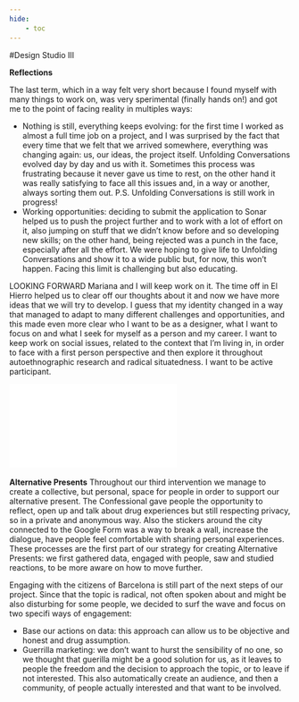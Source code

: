 ```yaml
---
hide:
    - toc
---
```




#Design Studio III

**Reflections**

The last term, which in a way felt very short because I found myself with many things to work on, was very sperimental (finally hands on!) and got me to the point of facing reality in multiples ways:
- Nothing is still, everything keeps evolving:
for the first time I worked as almost a full
time job on a project, and I was surprised by the fact that every time that we felt that we arrived somewhere, everything was changing again: us, our ideas, the project itself. Unfolding Conversations evolved day by day and us with it. Sometimes this process was frustrating because it never gave us time to rest, on the other hand it was really satisfying to face all this issues and, in a way or another, always sorting them out.
P.S. Unfolding Conversations is still work in progress!
- Working opportunities: deciding to submit the application to Sonar helped us to push
the project further and to work with a lot of effort on it, also jumping on stuff that we didn’t know before and so developing new skills; on the other hand, being rejected was a punch in the face, especially after all the effort. We were hoping to give life to Unfolding Conversations and show it to a wide public but, for now, this won’t happen. Facing this limit is challenging but also educating.

LOOKING FORWARD
Mariana and I will keep work on it. The time off in El Hierro helped us to clear off our thoughts about it and now we have more ideas that we will try to develop.
I guess that my identity changed in a way
that managed to adapt to many different challenges and opportunities, and this made even more clear who I want to be as a designer, what I want to focus on and what I seek for myself as a person and my career.
I want to keep work on social issues, related to the context that I’m living in, in order to face with a first person perspective and then explore it throughout autoethnographic research and radical situatedness.
I want to be active participant.


![](../images/proto/studio3.pdf)

**Alternative Presents**
Throughout our third intervention we manage to create a collective, but personal, space for people in order to support our alternative present. The Confessional gave people the opportunity to reflect, open up and talk about drug experiences but still respecting privacy, so in a private and anonymous way.
Also the stickers around the city connected to the Google Form was a way to break a wall, increase the dialogue, have people feel comfortable with sharing personal experiences.
These processes are the first part of our strategy for creating Alternative Presents: we first gathered data, engaged with people, saw and studied reactions, to be more aware on how to move further.

Engaging with the citizens of Barcelona is still part of the next steps of our project. Since that the topic is radical, not often spoken about and might be also disturbing for some people, we decided to surf the wave and focus on two specifi ways of engagement:
- Base our actions on data: this approach can allow us to be objective and honest and drug assumption.
- Guerrilla marketing: we don’t want to hurst the sensibility of no one, so we thought that guerilla might be a good solution for us,
as it leaves to people the freedom and the decision to approach the topic, or to leave if not interested. This also automatically create an audience, and then a community, of people actually interested and that want to be involved.
